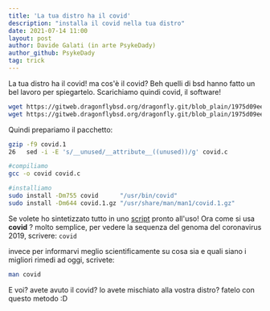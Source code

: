 ```yaml
---
title: 'La tua distro ha il covid'
description: "installa il covid nella tua distro"
date: 2021-07-14 11:00
layout: post
author: Davide Galati (in arte PsykeDady)
author_github: PsykeDady
tag: trick
---
```


La tua distro ha il covid! ma cos'è il covid? 
Beh quelli di bsd hanno fatto un bel lavoro per spiegartelo. 
Scarichiamo quindi covid, il software!


```bash
wget https://gitweb.dragonflybsd.org/dragonfly.git/blob_plain/1975d09eeb449df1192c97c0419380768b658a20:/usr.bin/covid/covid.1
wget https://gitweb.dragonflybsd.org/dragonfly.git/blob_plain/1975d09eeb449df1192c97c0419380768b658a20:/usr.bin/covid/covid.c
```

Quindi prepariamo il pacchetto: 
```bash
gzip -f9 covid.1
26   sed -i -E 's/__unused/__attribute__((unused))/g' covid.c

#compiliamo
gcc -o covid covid.c

#installiamo
sudo install -Dm755 covid      "/usr/bin/covid"
sudo install -Dm644 covid.1.gz "/usr/share/man/man1/covid.1.gz"
```


Se volete ho sintetizzato tutto in uno [script](/uploads/script_covid_install.sh) pronto all'uso! 
Ora come si usa **covid** ? 
molto semplice, per vedere la sequenza del genoma del coronavirus 2019, scrivere: 
`covid`  

invece per informarvi meglio scientificamente su cosa sia e quali siano i migliori rimedi ad oggi, scrivete:
```bash
man covid
```

E voi? avete avuto il covid? lo avete mischiato alla vostra distro? fatelo con questo metodo :D 
